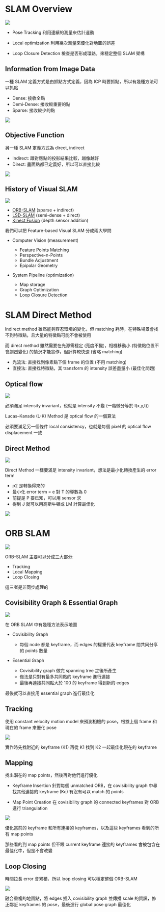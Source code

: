# SLAM Overview

![](../.gitbook/assets/slam_overview.png)

* Pose Tracking
利用連續的測量來估計運動

* Local optimization
利用幾次測量來優化對地圖的誤差

* Loop Closure Detection
檢查是否形成環路，來穩定整個 SLAM 架構

## Information from Image Data

一種 SLAM 定義方式是由抓點方式定義，因為 ICP 時要抓點，所以有幾種方法可以抓點

* Dense: 接收全點
* Demi-Dense: 接收較重要的點
* Sparse: 接收較少的點

![](../.gitbook/assets/slam_image_type.png)

## Objective Function

另一種 SLAM 定義方式為 direct, indirect

* Indirect: 跟對應點的投影結果比較，越像越好
* Direct: 畫面點都已定義好，所以可以直接比較

![](../.gitbook/assets/slam_methods.png)

## History of Visual SLAM

![](../.gitbook/assets/slam_history.png)

* [ORB-SLAM](https://www.youtube.com/watch?v=IuBGKxgaxS0) (sparse + indirect)
* [LSD-SLAM](https://www.youtube.com/watch?v=GnuQzP3gty4) (semi-dense + direct)
* [Kinect Fusion](https://www.youtube.com/watch?v=KOUSSlKUJ-A) (depth sensor addition)

我們可以把 Feature-based Visual SLAM 分成兩大學問

* Computer Vision (measurement)
  * Feature Points Matching
  * Perspective-n-Points
  * Bundle Adjustment
  * Epipolar Geometry

* System Pipeline (optimization)
  * Map storage
  * Graph Optimization
  * Loop Closure Detection

# SLAM Direct Method

Indirect method 雖然能夠容忍環境的變化，但 matching 耗時，在特殊場景會找不到特徵點，且大量的特徵點可能不會被使用

而 direct method 雖然需要在光源需穩定 (亮度不變)，相機移動小 (特徵點位置不會劇烈變化) 的情況才能實作，但計算較快速 (省略 matching)

* 光流法: 直接找到像素點下個 frame 的位置 (不用 matching)
* 直接法: 直接找特徵點，其 transform 的 intensity 誤差盡量小 (最佳化問題)

## Optical flow

![](../.gitbook/assets/optical_flow.png)

必須滿足 intensity invariant，也就是 intensity 不變 (一階微分等於 I(x,y,t))

Lucas–Kanade (L-K) Method 是 optical flow 的一個算法

必須要滿足另一個條件 local consistency，也就是每個 pixel 的 optical flow displacement 一致

## Direct Method

![](../.gitbook/assets/direct_method.png)

Direct Method 一樣要滿足 intensity invariant，想法是最小化轉換產生的 error term

* p2 是轉換得來的
* 最小化 error term = e 對 T 的導數為 0
* 前提是 P 要已知，可以用 sensor 求
* 得到 J 就可以用高斯牛頓或 LM 計算最佳化

![](../.gitbook/assets/direct_method_optimization.png)

# ORB SLAM

![](../.gitbook/assets/orb_slam_structure.png)

ORB-SLAM 主要可以分成三大部分:

* Tracking
* Local Mapping
* Loop Closing

這三者是非同步處理的

## Covisibility Graph & Essential Graph

![](../.gitbook/assets/orb_slam_graph.png)

在 ORB SLAM 中有幾種方法表示地圖

* Covisibility Graph 
  * 每個 node 都是 keyframe，而 edges 的權重代表 keyframe 間共同分享的 points 數量

* Essential Graph 
  * Covisibility graph 做完 spanning tree 之後所產生
  * 做法是只對有最多共同點的 keyframe 進行連接
  * 最後再連接共同點大於 100 的 keyframe 得到新的 edges

最後就可以直接用 essential graph 進行最佳化

## Tracking

使用 constant velocity motion model 來預測相機的 pose，根據上個 frame 和現在的 frame 來優化 pose

![](../.gitbook/assets/orb_slam_tracking.png)

實作時先找附近的 keyframe (K1) 再從 K1 找到 K2 一起最佳化現在的 keyframe

## Mapping

找出潛在的 map points，然後再對他們進行優化

* Keyframe Insertion
針對每個 unmatched ORB，在 covisibility graph 中尋找其他連接的 keyframe (Kc) 有沒有可以 match 的 points

* Map Point Creation
在 covisibility graph 的 connected keyframes 對 ORB 進行 triangulation

![](../.gitbook/assets/orb_slam_mapping.png)

優化當前的 keyframe 和所有連接的 keyframes，以及這些 keyframes 看到的所有 map points

那些看的到 map points 但不跟 current keyframe 連接的 keyframes 會被包含在最佳化中，但是不會改變

## Loop Closing

時間拉長 error 會累積，所以 loop closing 可以穩定整個 ORB-SLAM

![](../.gitbook/assets/orb_slam_closing.png)

融合重複的地圖點，將 edges 插入 covisibility graph 並傳播 scale 的資訊，修正鄰近 keyframes 的 pose，最後進行 global pose graph 最佳化
